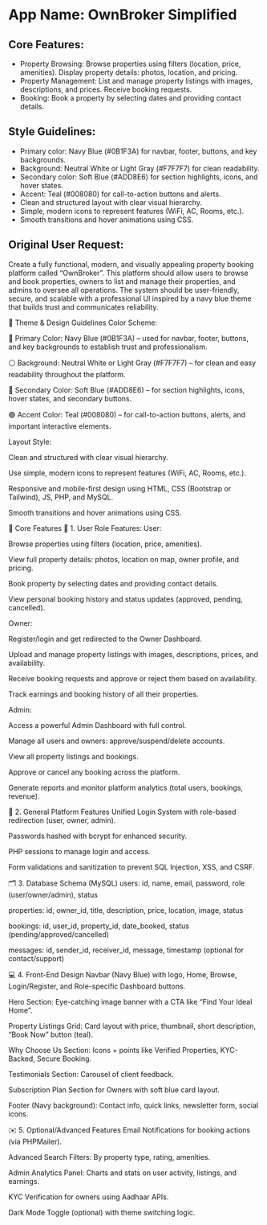 # **App Name**: OwnBroker Simplified

## Core Features:

- Property Browsing: Browse properties using filters (location, price, amenities). Display property details: photos, location, and pricing.
- Property Management: List and manage property listings with images, descriptions, and prices. Receive booking requests.
- Booking: Book a property by selecting dates and providing contact details.

## Style Guidelines:

- Primary color: Navy Blue (#0B1F3A) for navbar, footer, buttons, and key backgrounds.
- Background: Neutral White or Light Gray (#F7F7F7) for clean readability.
- Secondary color: Soft Blue (#ADD8E6) for section highlights, icons, and hover states.
- Accent: Teal (#008080) for call-to-action buttons and alerts.
- Clean and structured layout with clear visual hierarchy.
- Simple, modern icons to represent features (WiFi, AC, Rooms, etc.).
- Smooth transitions and hover animations using CSS.

## Original User Request:
Create a fully functional, modern, and visually appealing property booking platform called “OwnBroker”. This platform should allow users to browse and book properties, owners to list and manage their properties, and admins to oversee all operations. The system should be user-friendly, secure, and scalable with a professional UI inspired by a navy blue theme that builds trust and communicates reliability.

🎨 Theme & Design Guidelines
Color Scheme:

🔵 Primary Color: Navy Blue (#0B1F3A) – used for navbar, footer, buttons, and key backgrounds to establish trust and professionalism.

⚪ Background: Neutral White or Light Gray (#F7F7F7) – for clean and easy readability throughout the platform.

🔷 Secondary Color: Soft Blue (#ADD8E6) – for section highlights, icons, hover states, and secondary buttons.

🟢 Accent Color: Teal (#008080) – for call-to-action buttons, alerts, and important interactive elements.

Layout Style:

Clean and structured with clear visual hierarchy.

Use simple, modern icons to represent features (WiFi, AC, Rooms, etc.).

Responsive and mobile-first design using HTML, CSS (Bootstrap or Tailwind), JS, PHP, and MySQL.

Smooth transitions and hover animations using CSS.

🔧 Core Features
👤 1. User Role Features:
User:

Browse properties using filters (location, price, amenities).

View full property details: photos, location on map, owner profile, and pricing.

Book property by selecting dates and providing contact details.

View personal booking history and status updates (approved, pending, cancelled).

Owner:

Register/login and get redirected to the Owner Dashboard.

Upload and manage property listings with images, descriptions, prices, and availability.

Receive booking requests and approve or reject them based on availability.

Track earnings and booking history of all their properties.

Admin:

Access a powerful Admin Dashboard with full control.

Manage all users and owners: approve/suspend/delete accounts.

View all property listings and bookings.

Approve or cancel any booking across the platform.

Generate reports and monitor platform analytics (total users, bookings, revenue).

🔐 2. General Platform Features
Unified Login System with role-based redirection (user, owner, admin).

Passwords hashed with bcrypt for enhanced security.

PHP sessions to manage login and access.

Form validations and sanitization to prevent SQL Injection, XSS, and CSRF.

🗂️ 3. Database Schema (MySQL)
users: id, name, email, password, role (user/owner/admin), status

properties: id, owner_id, title, description, price, location, image, status

bookings: id, user_id, property_id, date_booked, status (pending/approved/cancelled)

messages: id, sender_id, receiver_id, message, timestamp (optional for contact/support)

💻 4. Front-End Design
Navbar (Navy Blue) with logo, Home, Browse, Login/Register, and Role-specific Dashboard buttons.

Hero Section: Eye-catching image banner with a CTA like “Find Your Ideal Home”.

Property Listings Grid: Card layout with price, thumbnail, short description, “Book Now” button (teal).

Why Choose Us Section: Icons + points like Verified Properties, KYC-Backed, Secure Booking.

Testimonials Section: Carousel of client feedback.

Subscription Plan Section for Owners with soft blue card layout.

Footer (Navy background): Contact info, quick links, newsletter form, social icons.

✉️ 5. Optional/Advanced Features
Email Notifications for booking actions (via PHPMailer).

Advanced Search Filters: By property type, rating, amenities.

Admin Analytics Panel: Charts and stats on user activity, listings, and earnings.

KYC Verification for owners using Aadhaar APIs.

Dark Mode Toggle (optional) with theme switching logic.
  